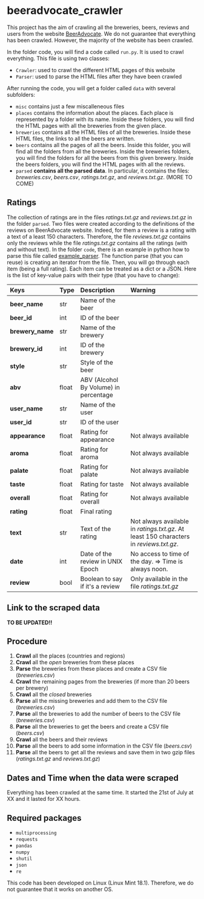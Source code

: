# beeradvocate_crawler

This project has the aim of crawling all the breweries, beers, reviews and users from the website 
[BeerAdvocate](http://wwww.beeradvocate.com). We do not guarantee that everything has been crawled. 
However, the majority of the website has been crawled. 

In the folder code, you will find a code called `run.py`. It is used to crawl everything. This file is
using two classes:
- `Crawler`: used to crawl the different HTML pages of this website
- `Parser`: used to parse the HTML files after they have been crawled

After running the code, you will get a folder called `data` with several subfolders:
- `misc` contains just a few miscalleneous files
- `places` contains the information about the places. Each place is represented by a folder with its name.
 Inside these folders, you will find the HTML pages with all the breweries from the given place.
- `breweries` contains all the HTML files of all the breweries. Inside these HTML files, the links
 to all the beers are written.
- `beers` contains all the pages of all the beers. Inside this folder, you will find all the folders
 from all the breweries. Inside the breweries folders, you will find the folders for all the beers 
 from this given brewery. Inside the beers folders, you will find the HTML pages with all the reviews.
- `parsed` **contains all the parsed data**. In particular, it contains the files: 
 *breweries.csv*, *beers.csv*, *ratings.txt.gz*, and *reviews.txt.gz*. (MORE TO COME)

## Ratings

The collection of ratings are in the files *ratings.txt.gz* and *reviews.txt.gz* in the folder `parsed`. Two files were 
created according to the definitions of the reviews on BeerAdvocate website. Indeed, for them a review is a rating with 
a text of a least 150 characters. Therefore, the file *reviews.txt.gz* contains only the reviews while the file 
*ratings.txt.gz* contains all the ratings (with and without text). In the folder `code`, there is an 
example in python how to parse this file called [example_parser](./code/example_parser.py). The function parse (that you can reuse) is creating an iterator from the 
file. Then, you will go through each item (being a full rating). Each item can be treated as a dict or a JSON. Here is 
the list of key-value pairs with their type (that you have to change):

| Keys             | Type  | Description                           | **Warning**                                                                            |
| :--------------- | :---- | :------------------------------------ | :------------------------------------------------------------------------------------- |
| **beer_name**    | str   | Name of the beer                      |                                                                                        |
| **beer_id**      | int   | ID of the beer                        |                                                                                        |
| **brewery_name** | str   | Name of the brewery                   |                                                                                        |
| **brewery_id**   | int   | ID of the brewery                     |                                                                                        |
| **style**        | str   | Style of the beer                     |                                                                                        |
| **abv**          | float | ABV (Alcohol By Volume) in percentage |                                                                                        |
| **user_name**    | str   | Name of the user                      |                                                                                        |
| **user_id**      | str   | ID of the user                        |                                                                                        |
| **appearance**   | float | Rating for appearance                 | Not always available                                                                   |
| **aroma**        | float | Rating for aroma                      | Not always available                                                                   |
| **palate**       | float | Rating for palate                     | Not always available                                                                   |
| **taste**        | float | Rating for taste                      | Not always available                                                                   |
| **overall**      | float | Rating for overall                    | Not always available                                                                   |
| **rating**       | float | Final rating                          |                                                                                        |
| **text**         | str   | Text of the rating                    | Not always available in *ratings.txt.gz*. At least 150 characters in *reviews.txt.gz*. |
| **date**         | int   | Date of the review in UNIX Epoch      | No access to time of the day. => Time is always noon.                                  |
| **review**       | bool  | Boolean to say if it's a review       | Only available in the file *ratings.txt.gz*                                            |

## Link to the scraped data

**TO BE UPDATED!!**

## Procedure

1. **Crawl** all the places (countries and regions)
2. **Crawl** all the *open* breweries from these places
3. **Parse** the breweries from these places and create a CSV file (*breweries.csv*)
4. **Crawl** the remaining pages from the breweries (if more than 20 beers per brewery)
5. **Crawl** all the *closed* breweries
6. **Parse** all the missing breweries and add them to the CSV file (*breweries.csv*)
7. **Parse** all the breweries to add the number of beers to the CSV file (*breweries.csv*)
8. **Parse** all the breweries to get the beers and create a CSV file (*beers.csv*)
9. **Crawl** all the beers and their reviews
10. **Parse** all the beers to add some information in the CSV file (*beers.csv*)
11. **Parse** all the beers to get all the reviews and save them in two gzip files (*ratings.txt.gz* and *reviews.txt.gz*)


## Dates and Time when the data were scraped

Everything has been crawled at the same time. It started the 21st of July at XX and it lasted for XX hours.

## Required packages

* `multiprocessing`
* `requests`
* `pandas`
* `numpy`
* `shutil`
* `json`
* `re`

This code has been developed on Linux (Linux Mint 18.1). Therefore, we do not guarantee that it works on another OS.


